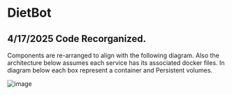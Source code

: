 # DietBot
## 4/17/2025 Code Recorganized.
Components are re-arranged to align with the following diagram.  Also the architecture below assumes each service has its associated docker files. In diagram below each box represent a container and Persistent volumes. 

![image](https://github.com/user-attachments/assets/28ed77bc-37e0-4481-9b0c-9ef45a00ff70)

